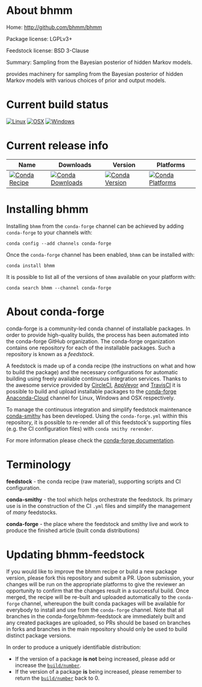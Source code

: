 About bhmm
==========

Home: http://github.com/bhmm/bhmm

Package license: LGPLv3+

Feedstock license: BSD 3-Clause

Summary: Sampling from the Bayesian posterior of hidden Markov models.

provides machinery for sampling from the Bayesian posterior
of hidden Markov models with various choices of prior and output models.


Current build status
====================

[![Linux](https://img.shields.io/circleci/project/github/conda-forge/bhmm-feedstock/master.svg?label=Linux)](https://circleci.com/gh/conda-forge/bhmm-feedstock)
[![OSX](https://img.shields.io/travis/conda-forge/bhmm-feedstock/master.svg?label=macOS)](https://travis-ci.org/conda-forge/bhmm-feedstock)
[![Windows](https://img.shields.io/appveyor/ci/conda-forge/bhmm-feedstock/master.svg?label=Windows)](https://ci.appveyor.com/project/conda-forge/bhmm-feedstock/branch/master)

Current release info
====================

| Name | Downloads | Version | Platforms |
| --- | --- | --- | --- |
| [![Conda Recipe](https://img.shields.io/badge/recipe-bhmm-green.svg)](https://anaconda.org/conda-forge/bhmm) | [![Conda Downloads](https://img.shields.io/conda/dn/conda-forge/bhmm.svg)](https://anaconda.org/conda-forge/bhmm) | [![Conda Version](https://img.shields.io/conda/vn/conda-forge/bhmm.svg)](https://anaconda.org/conda-forge/bhmm) | [![Conda Platforms](https://img.shields.io/conda/pn/conda-forge/bhmm.svg)](https://anaconda.org/conda-forge/bhmm) |

Installing bhmm
===============

Installing `bhmm` from the `conda-forge` channel can be achieved by adding `conda-forge` to your channels with:

```
conda config --add channels conda-forge
```

Once the `conda-forge` channel has been enabled, `bhmm` can be installed with:

```
conda install bhmm
```

It is possible to list all of the versions of `bhmm` available on your platform with:

```
conda search bhmm --channel conda-forge
```


About conda-forge
=================

conda-forge is a community-led conda channel of installable packages.
In order to provide high-quality builds, the process has been automated into the
conda-forge GitHub organization. The conda-forge organization contains one repository
for each of the installable packages. Such a repository is known as a *feedstock*.

A feedstock is made up of a conda recipe (the instructions on what and how to build
the package) and the necessary configurations for automatic building using freely
available continuous integration services. Thanks to the awesome service provided by
[CircleCI](https://circleci.com/), [AppVeyor](http://www.appveyor.com/)
and [TravisCI](https://travis-ci.org/) it is possible to build and upload installable
packages to the [conda-forge](https://anaconda.org/conda-forge)
[Anaconda-Cloud](http://docs.anaconda.org/) channel for Linux, Windows and OSX respectively.

To manage the continuous integration and simplify feedstock maintenance
[conda-smithy](http://github.com/conda-forge/conda-smithy) has been developed.
Using the ``conda-forge.yml`` within this repository, it is possible to re-render all of
this feedstock's supporting files (e.g. the CI configuration files) with ``conda smithy rerender``.

For more information please check the [conda-forge documentation](https://conda-forge.org/docs/).

Terminology
===========

**feedstock** - the conda recipe (raw material), supporting scripts and CI configuration.

**conda-smithy** - the tool which helps orchestrate the feedstock.
                   Its primary use is in the construction of the CI ``.yml`` files
                   and simplify the management of *many* feedstocks.

**conda-forge** - the place where the feedstock and smithy live and work to
                  produce the finished article (built conda distributions)


Updating bhmm-feedstock
=======================

If you would like to improve the bhmm recipe or build a new
package version, please fork this repository and submit a PR. Upon submission,
your changes will be run on the appropriate platforms to give the reviewer an
opportunity to confirm that the changes result in a successful build. Once
merged, the recipe will be re-built and uploaded automatically to the
`conda-forge` channel, whereupon the built conda packages will be available for
everybody to install and use from the `conda-forge` channel.
Note that all branches in the conda-forge/bhmm-feedstock are
immediately built and any created packages are uploaded, so PRs should be based
on branches in forks and branches in the main repository should only be used to
build distinct package versions.

In order to produce a uniquely identifiable distribution:
 * If the version of a package **is not** being increased, please add or increase
   the [``build/number``](http://conda.pydata.org/docs/building/meta-yaml.html#build-number-and-string).
 * If the version of a package **is** being increased, please remember to return
   the [``build/number``](http://conda.pydata.org/docs/building/meta-yaml.html#build-number-and-string)
   back to 0.